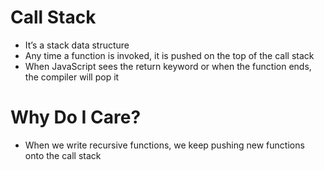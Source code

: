 # Call Stack

- It’s a stack data structure
- Any time a function is invoked, it is pushed on the top of the call stack
- When JavaScript sees the return keyword or when the function ends, the compiler will pop it

# Why Do I Care?

- When we write recursive functions, we keep pushing new functions onto the call stack
